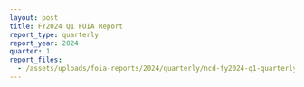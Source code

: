 ```yaml
---
layout: post
title: FY2024 Q1 FOIA Report
report_type: quarterly
report_year: 2024
quarter: 1
report_files:
  - /assets/uploads/foia-reports/2024/quarterly/ncd-fy2024-q1-quarterly-foia-report.pdf
---
```

